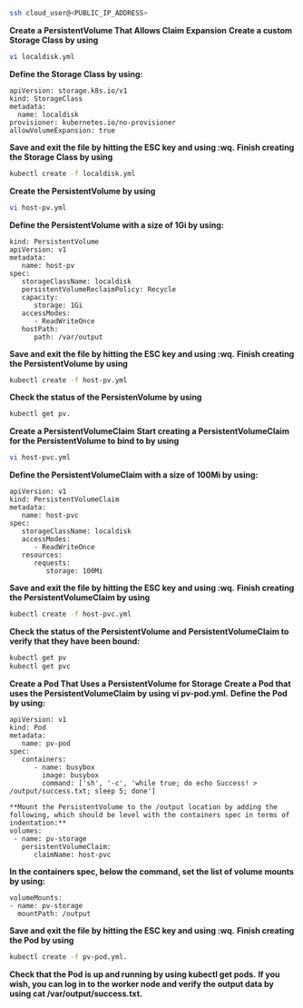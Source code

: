 ```bash
ssh cloud_user@<PUBLIC_IP_ADDRESS>
```

**Create a PersistentVolume That Allows Claim Expansion**
**Create a custom Storage Class by using**
```bash
vi localdisk.yml
```

**Define the Storage Class by using:**
```
apiVersion: storage.k8s.io/v1 
kind: StorageClass 
metadata: 
  name: localdisk 
provisioner: kubernetes.io/no-provisioner
allowVolumeExpansion: true
```

**Save and exit the file by hitting the ESC key and using :wq.**
**Finish creating the Storage Class by using**
```bash
kubectl create -f localdisk.yml
```

**Create the PersistentVolume by using**
```bash
vi host-pv.yml
```

**Define the PersistentVolume with a size of 1Gi by using:**
```
kind: PersistentVolume 
apiVersion: v1 
metadata: 
   name: host-pv 
spec: 
   storageClassName: localdisk
   persistentVolumeReclaimPolicy: Recycle 
   capacity: 
      storage: 1Gi 
   accessModes: 
      - ReadWriteOnce 
   hostPath: 
      path: /var/output
```

**Save and exit the file by hitting the ESC key and using :wq.**
**Finish creating the PersistentVolume by using**
```bash
kubectl create -f host-pv.yml
```

**Check the status of the PersistenVolume by using** 
```bash
kubectl get pv.
```

**Create a PersistentVolumeClaim**
**Start creating a PersistentVolumeClaim for the PersistentVolume to bind to by using**
```bash
vi host-pvc.yml
```

**Define the PersistentVolumeClaim with a size of 100Mi by using:**
```
apiVersion: v1 
kind: PersistentVolumeClaim 
metadata: 
   name: host-pvc 
spec: 
   storageClassName: localdisk 
   accessModes: 
      - ReadWriteOnce 
   resources: 
      requests: 
         storage: 100Mi
```

**Save and exit the file by hitting the ESC key and using :wq.**
**Finish creating the PersistentVolumeClaim by using**
```bash
kubectl create -f host-pvc.yml
```

**Check the status of the PersistentVolume and PersistentVolumeClaim to verify that they have been bound:**
```bash
kubectl get pv
kubectl get pvc
```
**Create a Pod That Uses a PersistentVolume for Storage**
**Create a Pod that uses the PersistentVolumeClaim by using vi pv-pod.yml.**
**Define the Pod by using:**
```
apiVersion: v1 
kind: Pod 
metadata: 
   name: pv-pod 
spec: 
   containers: 
      - name: busybox 
        image: busybox 
        command: ['sh', '-c', 'while true; do echo Success! > /output/success.txt; sleep 5; done'] 

**Mount the PersistentVolume to the /output location by adding the following, which should be level with the containers spec in terms of indentation:**
volumes: 
 - name: pv-storage 
   persistentVolumeClaim: 
      claimName: host-pvc
```

**In the containers spec, below the command, set the list of volume mounts by using:**
```
volumeMounts: 
- name: pv-storage 
  mountPath: /output 
```
**Save and exit the file by hitting the ESC key and using :wq.**
**Finish creating the Pod by using**
```bash
kubectl create -f pv-pod.yml.
```

**Check that the Pod is up and running by using kubectl get pods.**
**If you wish, you can log in to the worker node and verify the output data by using cat /var/output/success.txt.**